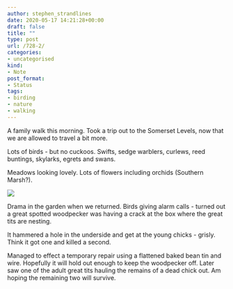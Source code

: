 ```yaml
---
author: stephen_strandlines
date: 2020-05-17 14:21:28+00:00
draft: false
title: ""
type: post
url: /728-2/
categories:
- uncategorised
kind:
- Note
post_format:
- Status
tags:
- birding
- nature
- walking
---
```


A family walk this morning. Took a trip out to the Somerset Levels, now that we are allowed to travel a bit more.

Lots of birds - but no cuckoos. Swifts, sedge warblers, curlews, reed buntings, skylarks, egrets and swans.

Meadows looking lovely. Lots of flowers including orchids (Southern Marsh?).

![](https://strandlines.blog/wp-content/uploads/2020/05/IMG_3264-1024x1024.jpg)




Drama in the garden when we returned. Birds giving alarm calls - turned out a great spotted woodpecker was having a crack at the box where the great tits are nesting.

It hammered a hole in the underside and get at the young chicks - grisly. Think it got one and killed a second.

Managed to effect a temporary repair using a flattened baked bean tin and wire. Hopefully it will hold out enough to keep the woodpecker off. Later saw one of the adult great tits hauling the remains of a dead chick out. Am hoping the remaining two will survive.
